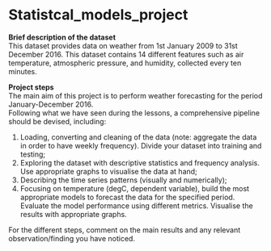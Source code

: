 # Statistcal_models_project

**Brief description of the dataset**\
This dataset provides data on weather from 1st January 2009 to 31st December 2016. This dataset contains 14 different features such as air temperature, atmospheric pressure, and humidity, collected every ten minutes.

**Project steps**\
The main aim of this project is to perform weather forecasting for the period January-December 2016.\
Following what we have seen during the lessons, a comprehensive pipeline should be devised, including:
1. Loading, converting and cleaning of the data (note: aggregate the data in order to have weekly frequency).
Divide your dataset into training and testing;
2. Exploring the dataset with descriptive statistics and frequency analysis. Use appropriate graphs to visualise
the data at hand;
3. Describing the time series patterns (visually and numerically);
4. Focusing on temperature (degC, dependent variable), build the most appropriate models to forecast the
data for the specified period. Evaluate the model performance using different metrics. Visualise the results with appropriate graphs.

For the different steps, comment on the main results and any relevant observation/finding you have noticed.
